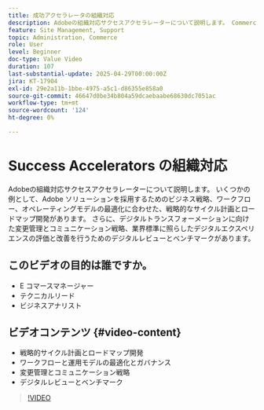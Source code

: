 ```yaml
---
title: 成功アクセラレータの組織対応
description: Adobeの組織対応サクセスアクセラレーターについて説明します。 Commerce Success Accelerator の組織対応は、戦略的計画、ワークフロー、変更管理、デジタルレビューに役立ちます。
feature: Site Management, Support
topic: Administration, Commerce
role: User
level: Beginner
doc-type: Value Video
duration: 107
last-substantial-update: 2025-04-29T00:00:00Z
jira: KT-17904
exl-id: 29e2a11b-1bbe-4975-a5c1-d86355e858a0
source-git-commit: 46647d0be34b804a59dcaebaabe68630dc7051ac
workflow-type: tm+mt
source-wordcount: '124'
ht-degree: 0%

---
```


# Success Accelerators の組織対応

Adobeの組織対応サクセスアクセラレーターについて説明します。 いくつかの例として、Adobe ソリューションを採用するためのビジネス戦略、ワークフロー、オペレーティングモデルの最適化に合わせた、戦略的なサイクル計画とロードマップ開発があります。 さらに、デジタルトランスフォーメーションに向けた変更管理とコミュニケーション戦略、業界標準に照らしたデジタルエクスペリエンスの評価と改善を行うためのデジタルレビューとベンチマークがあります。

## このビデオの目的は誰ですか。

* E コマースマネージャー
* テクニカルリード
* ビジネスアナリスト

## ビデオコンテンツ {#video-content}

* 戦略的サイクル計画とロードマップ開発
* ワークフローと運用モデルの最適化とガバナンス
* 変更管理とコミュニケーション戦略
* デジタルレビューとベンチマーク

>[!VIDEO](https://video.tv.adobe.com/v/3457892/?learn=on&enablevpops)
